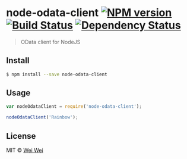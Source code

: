 # node-odata-client [![NPM version][npm-image]][npm-url] [![Build Status][travis-image]][travis-url] [![Dependency Status][daviddm-image]][daviddm-url]
> OData client for NodeJS


## Install

```sh
$ npm install --save node-odata-client
```


## Usage

```js
var nodeOdataClient = require('node-odata-client');

nodeOdataClient('Rainbow');
```

## License

MIT © [Wei Wei]()


[npm-image]: https://badge.fury.io/js/node-odata-client.svg
[npm-url]: https://npmjs.org/package/node-odata-client
[travis-image]: https://travis-ci.org//node-odata-client.svg?branch=master
[travis-url]: https://travis-ci.org//node-odata-client
[daviddm-image]: https://david-dm.org//node-odata-client.svg?theme=shields.io
[daviddm-url]: https://david-dm.org//node-odata-client
